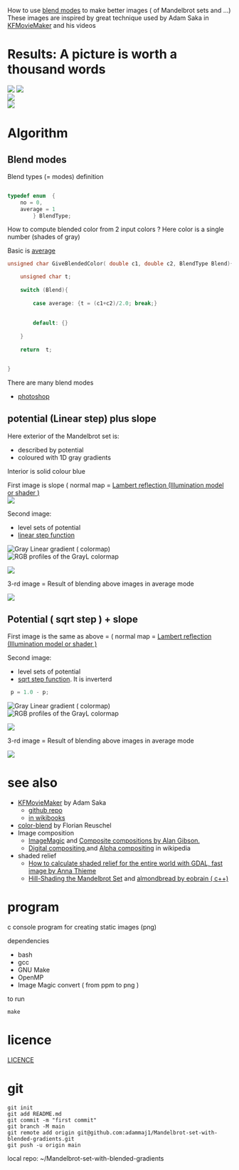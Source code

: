How to use [blend modes](https://en.wikipedia.org/wiki/Blend_modes) to make better images ( of Mandelbrot sets and ...)  
These images are inspired by great technique used by Adam Saka in [KFMovieMaker](https://en.wikibooks.org/wiki/Fractals/kallesfraktaler#KFMovieMaker) and his videos 


#  Results: A picture is worth a thousand words 

![](./images/average_0.000001.png)
![](./images/average_0.000010.png)  
![](./images/average_0.008000.png)  
![](./images/average_0.070000.png)  





# Algorithm 



## Blend modes

Blend types (= modes) definition

```c

typedef enum  {
	no = 0,
	average = 1	
		} BlendType; 
```




How to compute blended color from 2 input colors ? Here color is a single number (shades of gray)  

Basic is [average ](https://stackoverflow.com/questions/726549/algorithm-for-additive-color-mixing-for-rgb-values)

```c
unsigned char GiveBlendedColor( double c1, double c2, BlendType Blend){

	unsigned char t;
	
	switch (Blend){
	
		case average: {t = (c1+c2)/2.0; break;}
		
		
		default: {}
	
	}
	
	return  t;


}

```


There are many blend modes 
* [photoshop](https://stackoverflow.com/questions/5919663/how-does-photoshop-blend-two-images-together)



## potential (Linear step) plus slope

Here exterior of the Mandelbrot set is:
* described by potential
* coloured with 1D gray gradients

Interior is solid colour blue


First image is slope ( normal map = [Lambert reflection (Illumination model or shader )](https://gitlab.com/adammajewski/mandelbrot_wiki_ACh#using-complex-potential-and-lambert-reflection-illumination-model-or-shader-)   
![](./images/normal.png)  


Second image: 
* level sets of potential
* [linear step function](https://github.com/adammaj1/1D-RGB-color-gradient#gray-linear-colormap)

![](./images/Linear_steps.png "Gray Linear gradient ( colormap)")  
![](./images/Linear_steps_2D.png "RGB profiles of the GrayL colormap")    

![](./images/step_linear.png)  


3-rd image = Result of blending above images in average mode  

![](./images/average.png)  



## Potential ( sqrt step ) + slope


First image is the same as above = ( normal map = [Lambert reflection (Illumination model or shader )](https://gitlab.com/adammajewski/mandelbrot_wiki_ACh#using-complex-potential-and-lambert-reflection-illumination-model-or-shader-)



Second image: 
* level sets of potential
* [sqrt step function](https://github.com/adammaj1/1D-RGB-color-gradient#gray-sqrt-colormap). It is inverterd

```c
 p = 1.0 - p;
```



![](./images/Sqrt_steps.png "Gray Linear gradient ( colormap)")  
![](./images/Sqrt_steps_2D.png "RGB profiles of the GrayL colormap")    

![](./images/step_sqrt.png)  


3-rd image = Result of blending above images in average mode  

![](./images/average_sqrt.png)  



# see also
* [KFMovieMaker](https://www.maths.town/after-effects-plugins/kfmoviemaker/kfmoviemaker-download-and-installation) by Adam Saka
  * [github repo](https://github.com/adamsaka/KFMovieMaker)
  * [in wikibooks](https://en.wikibooks.org/wiki/Fractals/kallesfraktaler#KFMovieMaker)
* [color-blend](https://github.com/loilo/color-blend) by Florian Reuschel
* Image composition
  * [ImageMagic](https://imagemagick.org/script/composite.php) and [Composite compositions by Alan Gibson.](http://im.snibgo.com/compcomp.htm)
  * [Digital compositing ](https://en.wikipedia.org/wiki/Digital_compositing) and [Alpha compositing](https://en.wikipedia.org/wiki/Alpha_compositing) in wikipedia
* shaded relief
  * [How to calculate shaded relief for the entire world with GDAL, fast image by Anna Thieme](https://blog.datawrapper.de/shaded-relief-with-gdal-python/)  
  * [Hill-Shading the Mandelbrot Set](https://eamonn.org/programming/2021/01/29/mandelbrot-3.html) and [almondbread by  eobrain ( c++)](https://github.com/eobrain/almondbread)

# program
c console program for creating static images (png)

dependencies
* bash
* gcc
* GNU Make
* OpenMP
* Image Magic convert ( from ppm to png )


to run

```
make
```





# licence
[LICENCE](LICENCE)


# git
```git
git init
git add README.md
git commit -m "first commit"
git branch -M main
git remote add origin git@github.com:adammaj1/Mandelbrot-set-with-blended-gradients.git
git push -u origin main
```

local repo:  ~/Mandelbrot-set-with-blended-gradients

